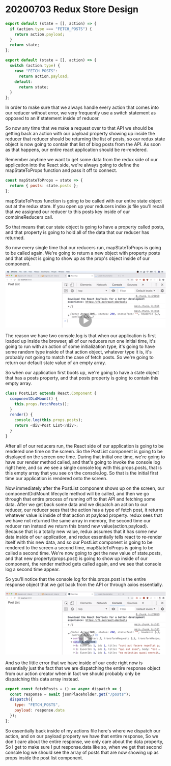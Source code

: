 # 20200703 Redux Store Design

```js
export default (state = [], action) => {
  if (action.type === "FETCH_POSTS") {
    return action.payload;
  }
  return state;
};
```

```js
export default (state = [], action) => {
  switch (action.type) {
    case "FETCH_POSTS":
      return action.payload;
    default:
      return state;
  }
};
```

In order to make sure that we always handle every action that comes into our reducer without error, we very frequently use a switch statement as opposed to an if statement inside of reducer.

So now any time that we make a request over to that API we should be getting back an action with our payload property showing up inside the reducer that reducer should be returning the list of posts, so our redux state object is now going to contain that list of blog posts from the API. As soon as that happens, our entire react application should be re-rendered.

Remember anytime we want to get some data from the redux side of our application into the React side, we're always going to define the mapStateToProps function and pass it off to connect.

```js
const mapStateToProps = state => {
  return { posts: state.posts };
};
```

mapStateToProps function is going to be called with our entire state object out at the redux store. If you open up your reducers index.js file you'll recall that we assigned our reducer to this posts key inside of our combineReducers call.

So that means that our state object is going to have a property called posts, and that property is going to hold all of the data that our reducer has returned.

So now every single time that our reducers run, mapStateToProps is going to be called again. We're going to return a new object with property posts and that object is going to show up as the prop's object inside of our component.

![my-img](img/200703-1.png)

The reason we have two console.log is that when our application is first loaded up inside the browser, all of our reducers run one initial time, it's going to run with an action of some initialization type, it's going to have some random type inside of that action object, whatever type it is, it's probably not going to match the case of fetch posts. So we're going to return our default state value of an empty array.

So when our application first boots up, we're going to have a state object that has a posts property, and that posts property is going to contain this empty array.

```js
class PostList extends React.Component {
  componentDidMount() {
    this.props.fetchPosts();
  }
  render() {
    console.log(this.props.posts);
    return <div>Post List</div>;
  }
}
```

After all of our reducers run, the React side of our application is going to be rendered one time on the screen. So the PostList component is going to be displayed on the screen one time. During that initial one time, we're going to have our render method called, and that's going to invoke the console log right here, and so we see a single console log with this.props.posts, that is this empty array that you see on the console.log. So that is the initial first time our application is rendered onto the screen.

Now immediately after the PostList component shows up on the screen, our componentDidMount lifecycle method will be called, and then we go through that entire process of running off to that API and fetching some data. After we get back some data and we dispatch an action to our reducer, our reducer sees that the action has a type of fetch post, it returns whatever value is inside of that action at payload property. redux sees that we have not returned the same array in memory, the second time our reducer ran instead we return this brand new value(action.payload). Because that is a totally new value, redux assumes that it has some new data inside of our application, and redux essentially tells react to re-render itself with this new data, and so our PostList component is going to be rendered to the screen a second time, mapStateToProps is going to be called a second time. We're now going to get the new value of state.posts, and that new property(props.post) is going to show up inside of our component, the render method gets called again, and we see that console log a second time appear.

So you'll notice that the console log for this.props.post is the entire response object that we got back from the API or through axios essentially.

![my-img](img/200703-2.png)

And so the little error that we have inside of our code right now is essentially just the fact that we are dispatching the entire response object from our action creator when in fact we should probably only be dispatching this data array instead.

```js
export const fetchPosts = () => async dispatch => {
  const response = await jsonPlaceholder.get("/posts");
  dispatch({
    type: "FETCH_POSTS",
    payload: response.data
  });
};
```

So essentially back inside of my actions file here's where we dispatch our action, and on our payload property we have that entire response, So we don't care about the entire response, we only care about the data property, So I get to make sure I put response.data like so, when we get that second console log we should see the array of posts that are now showing up as props inside the post list component.
